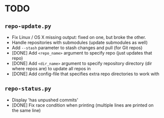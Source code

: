 TODO
====

`repo-update.py`
----------------

 - Fix Linux / OS X missing output: fixed on one, but broke the other.
 - Handle repositories with submodules (update submodules as well)
 - Add `--stash` parameter to stash changes and pull (for Git repos)
 - [DONE] Add `<repo_name>` argument to specify repo (just updates that repo)
 - [DONE] Add `<dir_name>` argument to specify repository directory (dir where repos are) to update all repos in
 - [DONE] Add config-file that specifies extra repo directories to work with

`repo-status.py`
----------------

 - Display 'has unpushed commits'
 - [DONE] Fix race condition when printing (multiple lines are printed on the same line)

